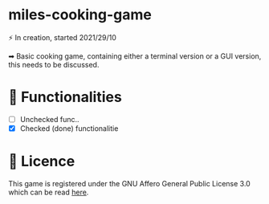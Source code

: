 # miles-cooking-game
⚡ In creation, started 2021/29/10

➡ Basic cooking game, containing either a terminal version or a GUI version, this needs to be discussed.

# 🎸 Functionalities
- [ ] Unchecked func..
- [x] Checked (done) functionalitie

# 📜 Licence
This game is registered under the GNU Affero General Public License 3.0 which can be read [here](LICENSE).
